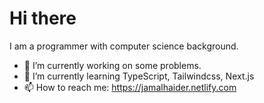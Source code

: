 
# Hi there

I am a programmer with computer science background.

- 🔭 I’m currently working on some problems.
- 🌱 I’m currently learning TypeScript, Tailwindcss, Next.js
- 📫 How to reach me: https://jamalhaider.netlify.com
